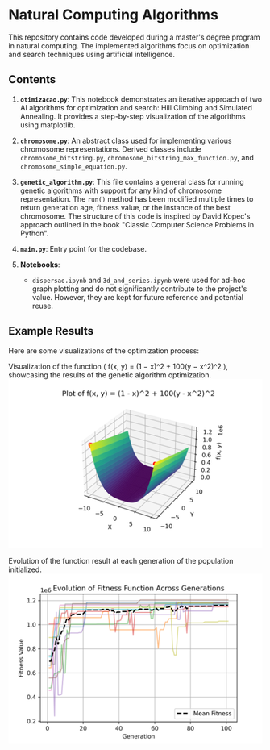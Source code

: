 # Natural Computing Algorithms

This repository contains code developed during a master's degree program in natural computing. The implemented algorithms focus on optimization and search techniques using artificial intelligence.

## Contents

1. **`otimizacao.py`**: This notebook demonstrates an iterative approach of two AI algorithms for optimization and search: Hill Climbing and Simulated Annealing. It provides a step-by-step visualization of the algorithms using matplotlib.

2. **`chromosome.py`**: An abstract class used for implementing various chromosome representations. Derived classes include `chromosome_bitstring.py`, `chromosome_bitstring_max_function.py`, and `chromosome_simple_equation.py`.

3. **`genetic_algorithm.py`**: This file contains a general class for running genetic algorithms with support for any kind of chromosome representation. The `run()` method has been modified multiple times to return generation age, fitness value, or the instance of the best chromosome. The structure of this code is inspired by David Kopec's approach outlined in the book "Classic Computer Science Problems in Python".

4. **`main.py`**: Entry point for the codebase.

5. **Notebooks**:
   - `dispersao.ipynb` and `3d_and_series.ipynb` were used for ad-hoc graph plotting and do not significantly contribute to the project's value. However, they are kept for future reference and potential reuse.

## Example Results

Here are some visualizations of the optimization process:

Visualization of the function \( f(x, y) = (1 − x)^2 + 100(y − x^2)^2 \), showcasing the results of the genetic algorithm optimization.
![3D Graph](3d.png)   
  
Evolution of the function result at each generation of the population initialized.
![Fitness Graph](fitness.png) 
